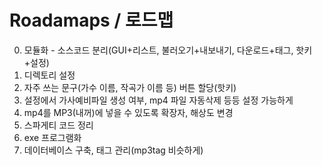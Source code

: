 # Roadamaps / 로드맵
0. 모듈화 - 소스코드 분리(GUI+리스트, 불러오기+내보내기, 다운로드+태그, 핫키+설정)
1. 디렉토리 설정
2. 자주 쓰는 문구(가수 이름, 작곡가 이름 등) 버튼 할당(핫키)
3. 설정에서 가사예비파일 생성 여부, mp4 파일 자동삭제 등등 설정 가능하게
4. mp4를 MP3(내꺼)에 넣을 수 있도록 확장자, 해상도 변경
5. 스파게티 코드 정리
6. exe 프로그램화
7. 데이터베이스 구축, 태그 관리(mp3tag 비슷하게)
